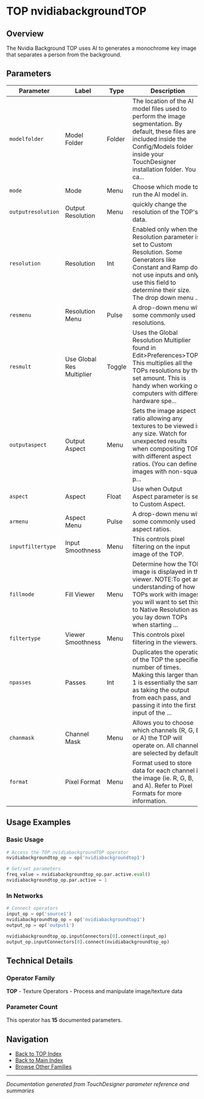 # TOP nvidiabackgroundTOP

## Overview

The Nvidia Background TOP uses AI to generates a monochrome key image that separates a person from the background.

## Parameters

| Parameter | Label | Type | Description |
|-----------|-------|------|-------------|
| `modelfolder` | Model Folder | Folder | The location of the AI model files used to perform the image segmentation. By default, these files are included inside the Config/Models folder inside your TouchDesigner installation folder. You ca... |
| `mode` | Mode | Menu | Choose which mode to run the AI model in. |
| `outputresolution` | Output Resolution | Menu | quickly change the resolution of the TOP's data. |
| `resolution` | Resolution | Int | Enabled only when the Resolution parameter is set to Custom Resolution. Some Generators like Constant and Ramp do not use inputs and only use this field to determine their size. The drop down menu ... |
| `resmenu` | Resolution Menu | Pulse | A drop-down menu with some commonly used resolutions. |
| `resmult` | Use Global Res Multiplier | Toggle | Uses the Global Resolution Multiplier found in Edit>Preferences>TOPs. This multiplies all the TOPs resolutions by the set amount. This is handy when working on computers with different hardware spe... |
| `outputaspect` | Output Aspect | Menu | Sets the image aspect ratio allowing any textures to be viewed in any size. Watch for unexpected results when compositing TOPs with different aspect ratios. (You can define images with non-square p... |
| `aspect` | Aspect | Float | Use when Output Aspect parameter is set to Custom Aspect. |
| `armenu` | Aspect Menu | Pulse | A drop-down menu with some commonly used aspect ratios. |
| `inputfiltertype` | Input Smoothness | Menu | This controls pixel filtering on the input image of the TOP. |
| `fillmode` | Fill Viewer | Menu | Determine how the TOP image is displayed in the viewer. NOTE:To get an understanding of how TOPs work with images, you will want to set this to Native Resolution as you lay down TOPs when starting ... |
| `filtertype` | Viewer Smoothness | Menu | This controls pixel filtering in the viewers. |
| `npasses` | Passes | Int | Duplicates the operation of the TOP the specified number of times. Making this larger than 1 is essentially the same as taking the output from each pass, and passing it into the first input of the ... |
| `chanmask` | Channel Mask | Menu | Allows you to choose which channels (R, G, B, or A) the TOP will operate on. All channels are selected by default. |
| `format` | Pixel Format | Menu | Format used to store data for each channel in the image (ie. R, G, B, and A). Refer to Pixel Formats for more information. |

## Usage Examples

### Basic Usage

```python
# Access the TOP nvidiabackgroundTOP operator
nvidiabackgroundtop_op = op('nvidiabackgroundtop1')

# Get/set parameters
freq_value = nvidiabackgroundtop_op.par.active.eval()
nvidiabackgroundtop_op.par.active = 1
```

### In Networks

```python
# Connect operators
input_op = op('source1')
nvidiabackgroundtop_op = op('nvidiabackgroundtop1')
output_op = op('output1')

nvidiabackgroundtop_op.inputConnectors[0].connect(input_op)
output_op.inputConnectors[0].connect(nvidiabackgroundtop_op)
```

## Technical Details

### Operator Family

**TOP** - Texture Operators - Process and manipulate image/texture data

### Parameter Count

This operator has **15** documented parameters.

## Navigation

- [Back to TOP Index](../TOP/TOP_INDEX.md)
- [Back to Main Index](../OPERATORS_INDEX.md)
- [Browse Other Families](../OPERATORS_INDEX.md#quick-navigation)

---
*Documentation generated from TouchDesigner parameter reference and summaries*
